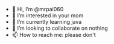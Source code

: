 - 👋 Hi, I’m @mrpai060
- 👀 I’m interested in your mom
- 🌱 I’m currently learning java
- 💞️ I’m looking to collaborate on nothing
- 📫 How to reach me: please don't

<!---
mrpai060/mrpai060 is a ✨ special ✨ repository because its `README.md` (this file) appears on your GitHub profile.
You can click the Preview link to take a look at your changes.
--->
